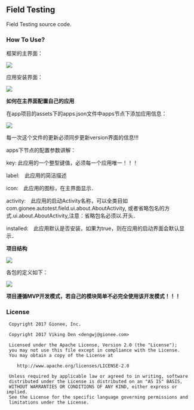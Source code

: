 ## Field Testing

Field Testing source code.

### How To Use?

框架的主界面：

![](arts/main_screen.png)

应用安装界面：

![](arts/install_screen.png)

**如何在主界面配置自己的应用**

在app项目的assets下的apps.json文件中apps节点下添加应用信息：

![](arts/app_json.png)

每一次这个文件的更新必须同步更新version界面的信息!!!

apps下节点的配置参数讲解：

key: 此应用的一个整型键值，必须每一个应用唯一！！！

label:　此应用的简洁描述

icon:　此应用的图标，在主界面显示．

activity:　此应用的启动Activity名称，可以全类目如com.gionee.autotest.field.ui.about.AboutActivity,
或者省略包名的方式.ui.about.AboutActivity,注意：省略包名必须以.开头．

installed:　此应用默认是否安装，如果为true，则在应用的启动界面会默认显示．

**项目结构**

![](arts/project_construct.png)

各包的定义如下：

![](arts/package.png)

**项目遵循MVP开发模式，若自己的模块简单不必完全使用该开发模式！！！**


### License
 
     Copyright 2017 Gionee, Inc.
     
     Copyright 2017 Viking Den <dengwj@gionee.com>
     
     Licensed under the Apache License, Version 2.0 (the "License");
     you may not use this file except in compliance with the License.
     You may obtain a copy of the License at
     
        http://www.apache.org/licenses/LICENSE-2.0
     
     Unless required by applicable law or agreed to in writing, software
     distributed under the License is distributed on an "AS IS" BASIS,
     WITHOUT WARRANTIES OR CONDITIONS OF ANY KIND, either express or implied.
     See the License for the specific language governing permissions and
     limitations under the License.